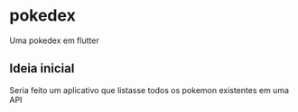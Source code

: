 # pokedex

Uma pokedex em flutter

## Ideia inicial

Seria feito um aplicativo que listasse todos os pokemon existentes em uma API
